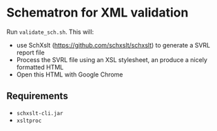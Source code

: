 # Schematron for XML validation

Run `validate_sch.sh`. This will:
* use SchXslt (https://github.com/schxslt/schxslt) to generate a SVRL report file
* Process the SVRL file using an XSL stylesheet, an produce a nicely formatted HTML
* Open this HTML with Google Chrome

## Requirements
* `schxslt-cli.jar`
* `xsltproc`
